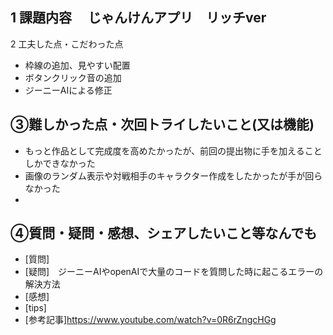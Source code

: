 1 課題内容　 じゃんけんアプリ　リッチver
- 

2 工夫した点・こだわった点
- 枠線の追加、見やすい配置
- ボタンクリック音の追加
- ジーニーAIによる修正

## ③難しかった点・次回トライしたいこと(又は機能)
- もっと作品として完成度を高めたかったが、前回の提出物に手を加えることしかできなかった
- 画像のランダム表示や対戦相手のキャラクター作成をしたかったが手が回らなかった
- 

## ④質問・疑問・感想、シェアしたいこと等なんでも
- [質問]　
- [疑問]　ジーニーAIやopenAIで大量のコードを質問した時に起こるエラーの解決方法
- [感想]
- [tips]
- [参考記事]https://www.youtube.com/watch?v=0R6rZngcHGg
